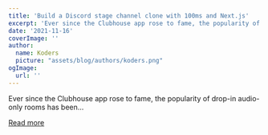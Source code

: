 ```yaml
---
title: 'Build a Discord stage channel clone with 100ms and Next.js'
excerpt: 'Ever since the Clubhouse app rose to fame, the popularity of drop-in audio-only rooms has been...'
date: '2021-11-16'
coverImage: ''
author:
  name: Koders
  picture: "assets/blog/authors/koders.png"
ogImage:
  url: ''
---
```


Ever since the Clubhouse app rose to fame, the popularity of drop-in audio-only rooms has been...

[Read more](https://dev.to/100mslive/build-a-discord-stage-channel-clone-with-100ms-and-nextjs-5heb)
